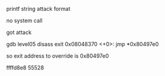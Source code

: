 printf string attack format

no system call

got attack

gdb level05
disass exit
0x08048370 <+0>:     jmp    *0x80497e0

so exit address to override is 0x80497e0


ffffd8e8 55528